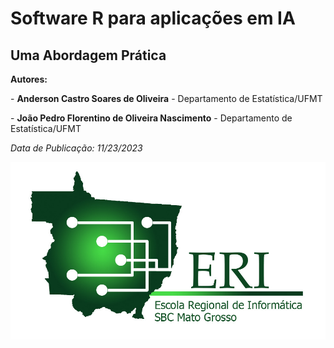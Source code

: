 # Software R para aplicações em IA

## Uma Abordagem Prática

**Autores:**

\- **Anderson Castro Soares de Oliveira** - Departamento de Estatística/UFMT

\- **João Pedro Florentino de Oliveira Nascimento** - Departamento de Estatística/UFMT

*Data de Publicação: 11/23/2023*

![](imagens/Eri-Logo.jpg)
